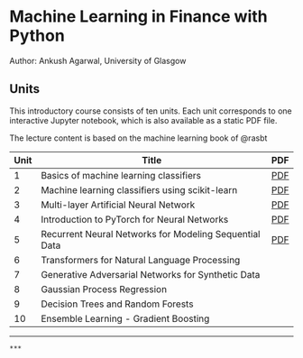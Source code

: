 # Machine Learning in Finance with Python 

Author: Ankush Agarwal, University of Glasgow

## Units

This introductory course consists of ten units. Each unit corresponds
to one interactive Jupyter notebook, which is also available
as a static PDF file. 

The lecture content is based on the machine learning book of @rasbt

| Unit | Title | PDF |
|------|-------|-----|
| 1    | Basics of machine learning classifiers | [PDF](./lecture1/lecture1.pdf)|
| 2    | Machine learning classifiers using scikit-learn | [PDF](./lecture2/lecture2.pdf)|
| 3    | Multi-layer Artificial Neural Network  | [PDF](./lecture3/lecture3.pdf)|
| 4    | Introduction to PyTorch for Neural Networks  | [PDF](./lecture4/lecture4.pdf)|
| 5    | Recurrent Neural Networks for Modeling Sequential Data  | [PDF](./lecture5/lecture5.pdf)|
| 6    | Transformers for Natural Language Processing  | |
| 7    | Generative Adversarial Networks for Synthetic Data  | |
| 8    | Gaussian Process Regression  | |
| 9    | Decision Trees and Random Forests | |
| 10    | Ensemble Learning - Gradient Boosting | |
***

```
***
